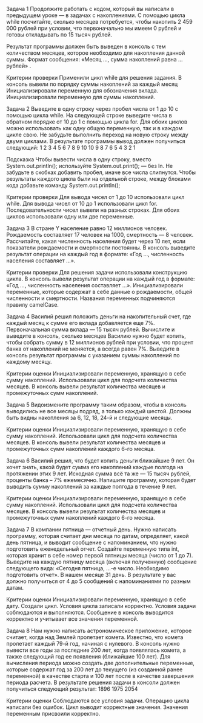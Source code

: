 Задача 1
Продолжите работать с кодом, который вы написали в предыдущем уроке — в задачах с накоплениями.
С помощью цикла while посчитайте, сколько месяцев потребуется, чтобы накопить 2 459 000 рублей
при условии, что первоначально мы имеем 0 рублей и готовы откладывать по 15 тысяч рублей.

Результат программы должен быть выведен в консоль с тем количеством месяцев, которое необходимо 
для накопления данной суммы. Формат сообщения: «Месяц …, сумма накоплений равна … рублей» .

Критерии проверки
Применили цикл while для решения задания.
В консоль вывели по порядку суммы накоплений за каждый месяц
Инициализировали переменную для обозначения вклада.
Инициализировали переменную для суммы накоплений.


Задача 2
Выведите в одну строку через пробел числа от 1 до 10 с помощью цикла while.
На следующей строке выведите числа в обратном порядке от 10 до 1 с помощью цикла for.
Для обоих циклов можно использовать как одну общую переменную, так и в каждом цикле свою.
Не забудьте выполнить переход на новую строку между двумя циклами.
В результате программы вывод должен получиться следующий:
1 2 3 4 5 6 7 8 9 10
10 9 8 7 6 5 4 3 2 1

Подсказка
Чтобы вывести числа в одну строку, вместо System.out.println(); используйте System.out.print(); — без ln. 
Не забудьте в скобках добавить пробел, иначе все числа слипнутся.
Чтобы результаты каждого цикла были на отдельной строке, между блоками кода добавьте команду System.out.println();

Критерии проверки
Для вывода чисел от 1 до 10 использовали цикл while.
Для вывода чисел от 10 до 1 использовали цикл for.
Последовательности чисел вывели на разных строках.
Для обоих циклов использовали одну или две переменные.


Задача 3
В стране Y население равно 12 миллионов человек.
Рождаемость составляет 17 человек на 1000, смертность — 8 человек. Рассчитайте, какая 
численность населения будет через 10 лет, если показатели рождаемости и смертности постоянны.
В консоль выведите результат операции на каждый год в формате: «Год …, численность населения составляет …».

Критерии проверки
Для решения задачи использовали конструкцию цикла.
В консоль вывели результат операции на каждый год в формате: «Год …, численность населения составляет …».
Инициализировали переменные, которые содержат в себе данные о рождаемости, общей численности и смертности.
Названия переменных подчиняются правилу camelCase.


Задача 4
Василий решил положить деньги на накопительный счет, где каждый месяц к сумме его вклада добавляется еще 7%. 
Первоначальная сумма вклада — 15 тысяч рублей.
Вычислите и выведите в консоль, сколько месяцев Василию нужно будет копить, чтобы собрать сумму в 12 миллионов
рублей при условии, что процент банка от накоплений не меняется, а всегда равен 7%.
Выведите в консоль результат программы с указанием суммы накоплений по каждому месяцу.

Критерии оценки
Инициализировали переменную, хранящую в себе сумму накоплений.
Использовали цикл для подсчета количества месяцев.
В консоль вывели результат количества месяцев и промежуточных сумм накоплений.


Задача 5
Видоизмените программу таким образом, чтобы в консоль выводились не все месяцы подряд, а только каждый шестой. 
Должны быть видны накопления за 6, 12, 18, 24-й и следующие месяцы.

Критерии оценки
Инициализировали переменную, хранящую в себе сумму накоплений.
Использовали цикл для подсчета количества месяцев.
В консоль вывели результат количества месяцев и промежуточных сумм накоплений каждого 6-го месяца.


Задача 6
Василий решил, что будет копить деньги ближайшие 9 лет. Он хочет знать, какой будет сумма его 
накоплений каждые полгода на протяжении этих 9 лет.
Исходная сумма всё та же — 15 тысяч рублей, проценты банка – 7% ежемесячно.
Напишите программу, которая будет выводить сумму накоплений за каждые полгода в течение 9 лет.

Критерии оценки
Инициализировали переменную, хранящую в себе сумму накоплений.
Использовали цикл для подсчета количества месяцев.
В консоль вывели результат количества месяцев и промежуточных сумм накоплений каждого 6-го месяца.


Задача 7
В компании пятница — отчетный день.
Нужно написать программу, которая считает дни месяца по датам, определяет, какой день пятница, и 
выводит сообщение с напоминанием, что нужно подготовить еженедельный отчет.
Создайте переменную типа int, которая хранит в себе номер первой пятницы месяца (число от 1 до 7).
Выведите на каждую пятницу месяца (включая полученную) сообщение следующего вида: «Сегодня пятница, 
...-е число. Необходимо подготовить отчет».
В нашем месяце 31 день. В результате у вас должно получиться от 4 до 5 сообщений с напоминаниями
по разным датам.

Критерии оценки
Инициализировали переменную, хранящую в себе дату.
Создали цикл.
Условия цикла записали корректно.
Условия задачи соблюдаются и выполняются.
Сообщение в консоль выводится корректно и учитывает все значения переменной.


Задача 8
Нам нужно написать астрономическое приложение, которое считает, когда над Землей пролетает комета.
Известно, что комета пролетает каждый 79-й год, начиная с нулевого.
В консоль нужно вывести все годы за последние 200 лет, когда появлялась комета, а также следующий 
год ее появления (ближайшие 100 лет).
Для вычисления периода можно создать две дополнительные переменные, которые содержат год за 200 
лет до текущего (из созданной ранее переменной) в качестве старта и 100 лет после в качестве 
завершения периода расчета.
В результате решения задачи в консоли должен получиться следующий результат:
1896
1975
2054

Критерии оценки
Соблюдаются все условия задачи.
Операцию цикла написали без ошибок.
Цикл выводит корректные значения.
Значения переменным присвоили корректно.